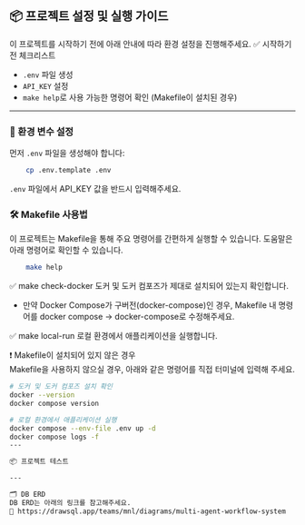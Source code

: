 
## 📦 프로젝트 설정 및 실행 가이드

이 프로젝트를 시작하기 전에 아래 안내에 따라 환경 설정을 진행해주세요.
✅ 시작하기 전 체크리스트
- `.env` 파일 생성
- `API_KEY` 설정
- `make help`로 사용 가능한 명령어 확인 (Makefile이 설치된 경우)

---

### 🔧 환경 변수 설정

먼저 `.env` 파일을 생성해야 합니다:

```bash
    cp .env.template .env
```
`.env` 파일에서 API_KEY 값을 반드시 입력해주세요.

### 🛠️ Makefile 사용법

이 프로젝트는 Makefile을 통해 주요 명령어를 간편하게 실행할 수 있습니다.
도움말은 아래 명령어로 확인할 수 있습니다.
```bash
    make help
```

✅ make check-docker
도커 및 도커 컴포즈가 제대로 설치되어 있는지 확인합니다.

- 만약 Docker Compose가 구버전(docker-compose)인 경우, Makefile 내 명령어를 docker compose → docker-compose로 수정해주세요.

✅ make local-run
로컬 환경에서 애플리케이션을 실행합니다.


❗ Makefile이 설치되어 있지 않은 경우  
Makefile을 사용하지 않으실 경우, 아래와 같은 명령어를 직접 터미널에 입력해 주세요.

```bash
# 도커 및 도커 컴포즈 설치 확인
docker --version
docker compose version

# 로컬 환경에서 애플리케이션 실행
docker compose --env-file .env up -d
docker compose logs -f
---

📦 프로젝트 테스트

---

🗂️ DB ERD
DB ERD는 아래의 링크를 참고해주세요.
🔗 https://drawsql.app/teams/mnl/diagrams/multi-agent-workflow-system

